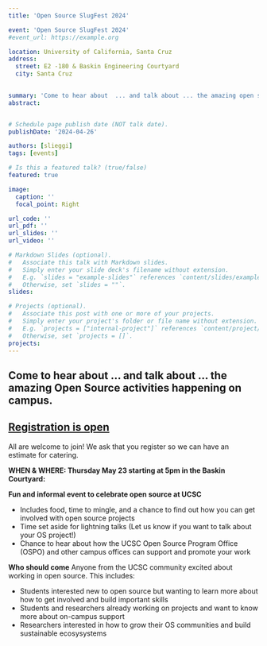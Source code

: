 ```yaml
---
title: 'Open Source SlugFest 2024'

event: 'Open Source SlugFest 2024'
#event_url: https://example.org

location: University of California, Santa Cruz
address:
  street: E2 -180 & Baskin Engineering Courtyard
  city: Santa Cruz
 

summary: 'Come to hear about  ... and talk about ... the amazing open source activities happening on campus.'
abstract: 


# Schedule page publish date (NOT talk date).
publishDate: '2024-04-26'

authors: [slieggi]
tags: [events]

# Is this a featured talk? (true/false)
featured: true

image:
  caption: ''
  focal_point: Right

url_code: ''
url_pdf: ''
url_slides: ''
url_video: ''

# Markdown Slides (optional).
#   Associate this talk with Markdown slides.
#   Simply enter your slide deck's filename without extension.
#   E.g. `slides = "example-slides"` references `content/slides/example-slides.md`.
#   Otherwise, set `slides = ""`.
slides:

# Projects (optional).
#   Associate this post with one or more of your projects.
#   Simply enter your project's folder or file name without extension.
#   E.g. `projects = ["internal-project"]` references `content/project/deep-learning/index.md`.
#   Otherwise, set `projects = []`.
projects:
---
```




## Come to hear about  ... and talk about ... the amazing Open Source activities happening on campus.

## [Registration is open](https://docs.google.com/forms/d/e/1FAIpQLSdqdPz8vxGCC25yIdYPdfs4hAyuLN8PWYy1gVkFArHNjcLwBw/viewform?usp=sf_link)

All are welcome to join! We ask that you register so we can have an estimate for catering.  

**WHEN & WHERE: Thursday May 23 starting at 5pm in the Baskin Courtyard:**

**Fun and informal event to celebrate open source at UCSC**
- Includes food, time to mingle, and a chance to find out how you can get involved with open source projects
- Time set aside for lightning talks (Let us know if you want to talk about your OS project!)
- Chance to hear about how the UCSC Open Source Program Office (OSPO) and other campus offices can support and promote your work


**Who should come**
Anyone from the UCSC community excited about working in open source. This includes:
- Students interested  new to open source but wanting to learn more about how to get involved and build important skills
- Students and researchers already working on projects and want to know more about on-campus support
- Researchers interested in how to grow their OS communities and build sustainable ecosysystems




